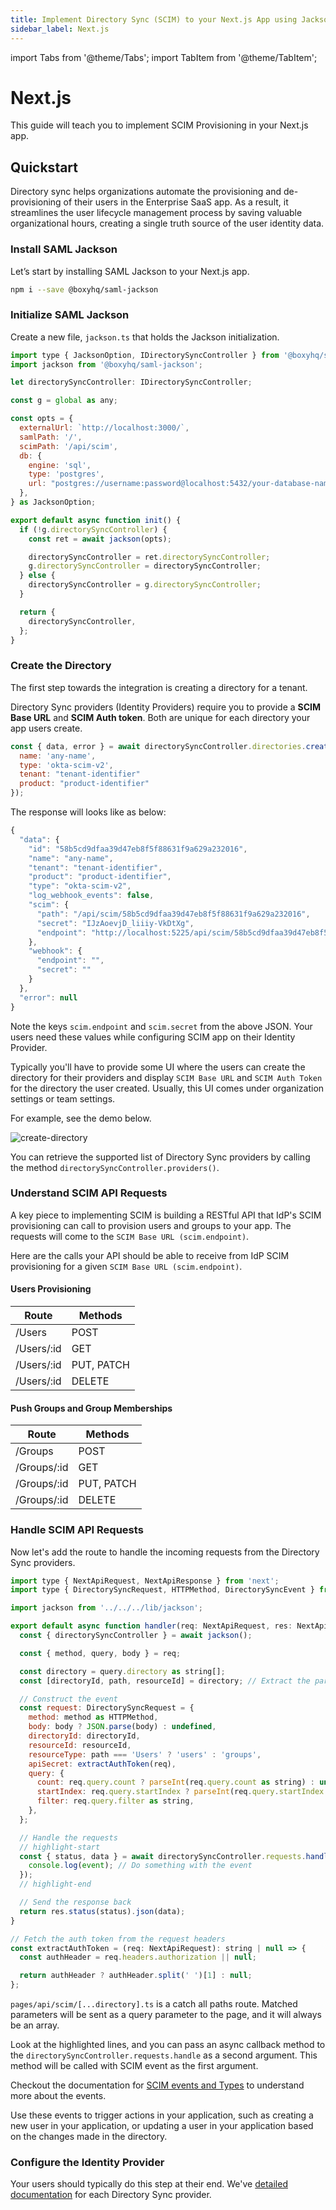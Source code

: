 ```yaml
---
title: Implement Directory Sync (SCIM) to your Next.js App using Jackson
sidebar_label: Next.js
---
```


import Tabs from '@theme/Tabs';
import TabItem from '@theme/TabItem';

# Next.js

This guide will teach you to implement SCIM Provisioning in your Next.js app.

## Quickstart

Directory sync helps organizations automate the provisioning and de-provisioning of their users in the Enterprise SaaS app. As a result, it streamlines the user lifecycle management process by saving valuable organizational hours, creating a single truth source of the user identity data.

### Install SAML Jackson

Let’s start by installing SAML Jackson to your Next.js app.

```bash
npm i --save @boxyhq/saml-jackson
```

### Initialize SAML Jackson

Create a new file, `jackson.ts` that holds the Jackson initialization.

```javascript title="lib/jackson.ts"
import type { JacksonOption, IDirectorySyncController } from '@boxyhq/saml-jackson';
import jackson from '@boxyhq/saml-jackson';

let directorySyncController: IDirectorySyncController;

const g = global as any;

const opts = {
  externalUrl: `http://localhost:3000/`,
  samlPath: '/',
  scimPath: '/api/scim',
  db: {
    engine: 'sql',
    type: 'postgres',
    url: "postgres://username:password@localhost:5432/your-database-name",
  },
} as JacksonOption;

export default async function init() {
  if (!g.directorySyncController) {
    const ret = await jackson(opts);

    directorySyncController = ret.directorySyncController;
    g.directorySyncController = directorySyncController;
  } else {
    directorySyncController = g.directorySyncController;
  }

  return {
    directorySyncController,
  };
}
```

### Create the Directory

The first step towards the integration is creating a directory for a tenant.

Directory Sync providers (Identity Providers) require you to provide a **SCIM Base URL** and **SCIM Auth token**. Both are unique for each directory your app users create.

```javascript
const { data, error } = await directorySyncController.directories.create({
  name: 'any-name',
  type: 'okta-scim-v2',
  tenant: "tenant-identifier"
  product: "product-identifier"
});
```

The response will looks like as below:

```javascript
{
  "data": {
    "id": "58b5cd9dfaa39d47eb8f5f88631f9a629a232016",
    "name": "any-name",
    "tenant": "tenant-identifier",
    "product": "product-identifier",
    "type": "okta-scim-v2",
    "log_webhook_events": false,
    "scim": {
      "path": "/api/scim/58b5cd9dfaa39d47eb8f5f88631f9a629a232016",
      "secret": "IJzAoevjD_liiiy-VkDtXg",
      "endpoint": "http://localhost:5225/api/scim/58b5cd9dfaa39d47eb8f5f88631f9a629a232016"
    },
    "webhook": {
      "endpoint": "",
      "secret": ""
    }
  },
  "error": null
}
```

Note the keys `scim.endpoint` and `scim.secret` from the above JSON. Your users need these values while configuring SCIM app on their Identity Provider.

Typically you'll have to provide some UI where the users can create the directory for their providers and display `SCIM Base URL` and `SCIM Auth Token` for the directory the user created. Usually, this UI comes under organization settings or team settings.

For example, see the demo below.

![create-directory](/videos/create-directory.gif)

You can retrieve the supported list of Directory Sync providers by calling the method `directorySyncController.providers()`.

### Understand SCIM API Requests

A key piece to implementing SCIM is building a RESTful API that IdP's SCIM provisioning can call to provision users and groups to your app. The requests will come to the `SCIM Base URL (scim.endpoint)`.

Here are the calls your API should be able to receive from IdP SCIM provisioning for a given `SCIM Base URL (scim.endpoint)`.

#### Users Provisioning

| Route      | Methods    |
| ---------- | ---------- |
| /Users     | POST       |
| /Users/:id | GET        |
| /Users/:id | PUT, PATCH |
| /Users/:id | DELETE     |

#### Push Groups and Group Memberships

| Route       | Methods    |
| ----------- | ---------- |
| /Groups     | POST       |
| /Groups/:id | GET        |
| /Groups/:id | PUT, PATCH |
| /Groups/:id | DELETE     |

### Handle SCIM API Requests

Now let's add the route to handle the incoming requests from the Directory Sync providers.

```javascript title="pages/api/scim/[...directory].ts"
import type { NextApiRequest, NextApiResponse } from 'next';
import type { DirectorySyncRequest, HTTPMethod, DirectorySyncEvent } from '@boxyhq/saml-jackson';

import jackson from '../../../lib/jackson';

export default async function handler(req: NextApiRequest, res: NextApiResponse) {
  const { directorySyncController } = await jackson();

  const { method, query, body } = req;

  const directory = query.directory as string[];
  const [directoryId, path, resourceId] = directory; // Extract the params

  // Construct the event
  const request: DirectorySyncRequest = {
    method: method as HTTPMethod,
    body: body ? JSON.parse(body) : undefined,
    directoryId: directoryId,
    resourceId: resourceId,
    resourceType: path === 'Users' ? 'users' : 'groups',
    apiSecret: extractAuthToken(req),
    query: {
      count: req.query.count ? parseInt(req.query.count as string) : undefined,
      startIndex: req.query.startIndex ? parseInt(req.query.startIndex as string) : undefined,
      filter: req.query.filter as string,
    },
  };

  // Handle the requests
  // highlight-start
  const { status, data } = await directorySyncController.requests.handle(request, async (event: DirectorySyncEvent) => {
    console.log(event); // Do something with the event
  });
  // highlight-end

  // Send the response back
  return res.status(status).json(data);
}

// Fetch the auth token from the request headers
const extractAuthToken = (req: NextApiRequest): string | null => {
  const authHeader = req.headers.authorization || null;

  return authHeader ? authHeader.split(' ')[1] : null;
};
```

`pages/api/scim/[...directory].ts` is a catch all paths route. Matched parameters will be sent as a query parameter to the page, and it will always be an array.

Look at the highlighted lines, and you can pass an async callback method to the `directorySyncController.requests.handle` as a second argument. This method will be called with SCIM event as the first argument.

Checkout the documentation for [SCIM events and Types](/docs/directory-sync/events) to understand more about the events.

Use these events to trigger actions in your application, such as creating a new user in your application, or updating a user in your application based on the changes made in the directory.

### Configure the Identity Provider

Your users should typically do this step at their end. We've [detailed documentation](/docs/directory-sync/providers/) for each Directory Sync provider.
